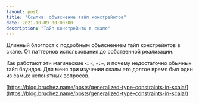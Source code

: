 ```yaml
---
layout: post
title: "Ссылка: объяснение тайп констрейнтов"
date: 2021-10-09 00:00:00
description: "Тайп констрейнты в скале"
---
```


Длинный блогпост с подробным объяснением тайп констрейнтов в скале. От
паттернов использования до собственной реализации.

Как работают эти магические `<:<`, `=:=`, и почему недостаточно обычных тайп
баундов. Для меня при изучении скалы это долгое время был один из самых
непонятных вопросов.

[https://blog.bruchez.name/posts/generalized-type-constraints-in-scala/](https://blog.bruchez.name/posts/generalized-type-constraints-in-scala/)
